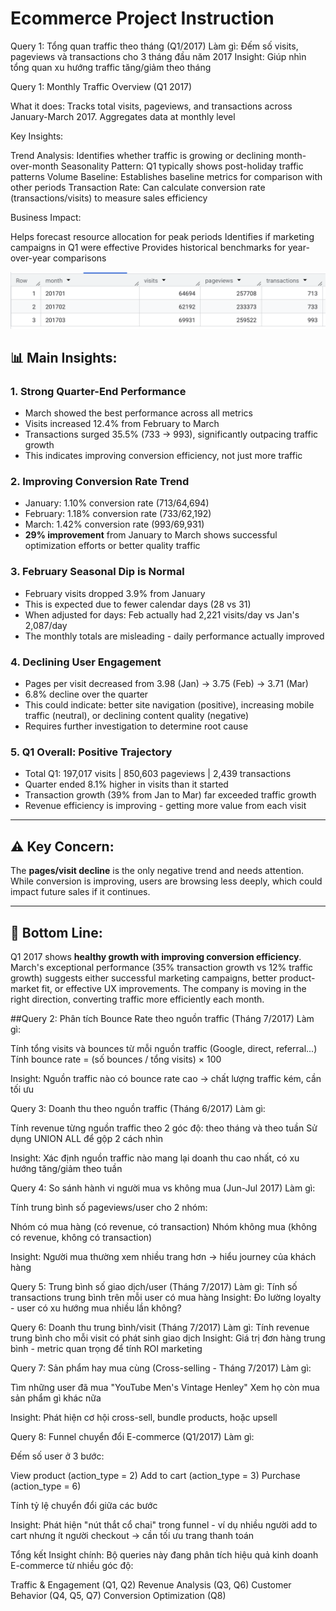 # Ecommerce Project Instruction
Query 1: Tổng quan traffic theo tháng (Q1/2017)
Làm gì: Đếm số visits, pageviews và transactions cho 3 tháng đầu năm 2017
Insight: Giúp nhìn tổng quan xu hướng traffic tăng/giảm theo tháng

Query 1: Monthly Traffic Overview (Q1 2017)

What it does: Tracks total visits, pageviews, and transactions across January-March 2017. Aggregates data at monthly level

Key Insights:

Trend Analysis: Identifies whether traffic is growing or declining month-over-month
Seasonality Pattern: Q1 typically shows post-holiday traffic patterns
Volume Baseline: Establishes baseline metrics for comparison with other periods
Transaction Rate: Can calculate conversion rate (transactions/visits) to measure sales efficiency


Business Impact:

Helps forecast resource allocation for peak periods
Identifies if marketing campaigns in Q1 were effective
Provides historical benchmarks for year-over-year comparisons

![result](https://github.com/PThao2931/Explore-Ecommerce-Dataset/blob/main/query1.png)


## **📊 Main Insights:**

### **1. Strong Quarter-End Performance**
- March showed the best performance across all metrics
- Visits increased 12.4% from February to March
- Transactions surged 35.5% (733 → 993), significantly outpacing traffic growth
- This indicates improving conversion efficiency, not just more traffic

### **2. Improving Conversion Rate Trend**
- January: 1.10% conversion rate (713/64,694)
- February: 1.18% conversion rate (733/62,192) 
- March: 1.42% conversion rate (993/69,931)
- **29% improvement** from January to March shows successful optimization efforts or better quality traffic

### **3. February Seasonal Dip is Normal**
- February visits dropped 3.9% from January
- This is expected due to fewer calendar days (28 vs 31)
- When adjusted for days: Feb actually had 2,221 visits/day vs Jan's 2,087/day
- The monthly totals are misleading - daily performance actually improved

### **4. Declining User Engagement**
- Pages per visit decreased from 3.98 (Jan) → 3.75 (Feb) → 3.71 (Mar)
- 6.8% decline over the quarter
- This could indicate: better site navigation (positive), increasing mobile traffic (neutral), or declining content quality (negative)
- Requires further investigation to determine root cause

### **5. Q1 Overall: Positive Trajectory**
- Total Q1: 197,017 visits | 850,603 pageviews | 2,439 transactions
- Quarter ended 8.1% higher in visits than it started
- Transaction growth (39% from Jan to Mar) far exceeded traffic growth
- Revenue efficiency is improving - getting more value from each visit

---

## **⚠️ Key Concern:**

The **pages/visit decline** is the only negative trend and needs attention. While conversion is improving, users are browsing less deeply, which could impact future sales if it continues.

---

## **🎯 Bottom Line:**

Q1 2017 shows **healthy growth with improving conversion efficiency**. March's exceptional performance (35% transaction growth vs 12% traffic growth) suggests either successful marketing campaigns, better product-market fit, or effective UX improvements. The company is moving in the right direction, converting traffic more efficiently each month.

##Query 2: Phân tích Bounce Rate theo nguồn traffic (Tháng 7/2017)
Làm gì:

Tính tổng visits và bounces từ mỗi nguồn traffic (Google, direct, referral...)
Tính bounce rate = (số bounces / tổng visits) × 100

Insight: Nguồn traffic nào có bounce rate cao → chất lượng traffic kém, cần tối ưu

Query 3: Doanh thu theo nguồn traffic (Tháng 6/2017)
Làm gì:

Tính revenue từng nguồn traffic theo 2 góc độ: theo tháng và theo tuần
Sử dụng UNION ALL để gộp 2 cách nhìn

Insight: Xác định nguồn traffic nào mang lại doanh thu cao nhất, có xu hướng tăng/giảm theo tuần

Query 4: So sánh hành vi người mua vs không mua (Jun-Jul 2017)
Làm gì:

Tính trung bình số pageviews/user cho 2 nhóm:

Nhóm có mua hàng (có revenue, có transaction)
Nhóm không mua (không có revenue, không có transaction)



Insight: Người mua thường xem nhiều trang hơn → hiểu journey của khách hàng

Query 5: Trung bình số giao dịch/user (Tháng 7/2017)
Làm gì: Tính số transactions trung bình trên mỗi user có mua hàng
Insight: Đo lường loyalty - user có xu hướng mua nhiều lần không?

Query 6: Doanh thu trung bình/visit (Tháng 7/2017)
Làm gì: Tính revenue trung bình cho mỗi visit có phát sinh giao dịch
Insight: Giá trị đơn hàng trung bình - metric quan trọng để tính ROI marketing

Query 7: Sản phẩm hay mua cùng (Cross-selling - Tháng 7/2017)
Làm gì:

Tìm những user đã mua "YouTube Men's Vintage Henley"
Xem họ còn mua sản phẩm gì khác nữa

Insight: Phát hiện cơ hội cross-sell, bundle products, hoặc upsell

Query 8: Funnel chuyển đổi E-commerce (Q1/2017)
Làm gì:

Đếm số user ở 3 bước:

View product (action_type = 2)
Add to cart (action_type = 3)
Purchase (action_type = 6)


Tính tỷ lệ chuyển đổi giữa các bước

Insight: Phát hiện "nút thắt cổ chai" trong funnel - ví dụ nhiều người add to cart nhưng ít người checkout → cần tối ưu trang thanh toán

Tổng kết Insight chính:
Bộ queries này đang phân tích hiệu quả kinh doanh E-commerce từ nhiều góc độ:

Traffic & Engagement (Q1, Q2)
Revenue Analysis (Q3, Q6)
Customer Behavior (Q4, Q5, Q7)
Conversion Optimization (Q8)
